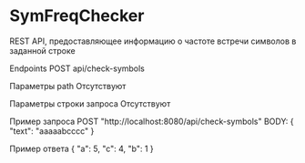 # SymFreqChecker
REST API, предоставляющее информацию о частоте встречи символов в заданной строке

Endpoints
POST api/check-symbols

Параметры path
Отсутствуют

Параметры строки запроса
Отсутствуют

Пример запроса
POST "http://localhost:8080/api/check-symbols"
BODY: 
{
    "text": "aaaaabcccc"
}

Пример ответа
{
    "a": 5,
    "c": 4,
    "b": 1
}
